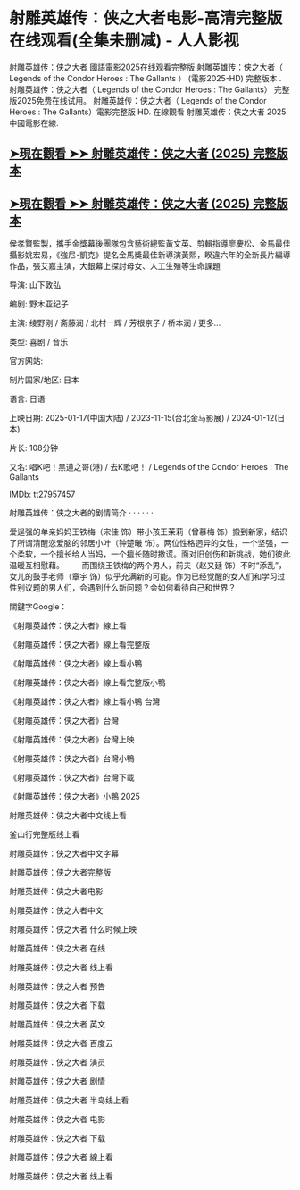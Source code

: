 <h1>射雕英雄传：侠之大者电影-高清完整版在线观看(全集未删减) - 人人影视</h1>
射雕英雄传：侠之大者 國語電影2025在线观看完整版 射雕英雄传：侠之大者（ Legends of the Condor Heroes : The Gallants ） (電影2025-HD) 完整版本 . 射雕英雄传：侠之大者（ Legends of the Condor Heroes : The Gallants） 完整版2025免费在线试用。 射雕英雄传：侠之大者（ Legends of the Condor Heroes : The Gallants）電影完整版 HD. 在線觀看 射雕英雄传：侠之大者 2025 中國電影在線.</p>

## [➤現在觀看 ➤➤ 射雕英雄传：侠之大者 (2025) 完整版本](https://shortx.today/EwspR)

## [➤現在觀看 ➤➤ 射雕英雄传：侠之大者 (2025) 完整版本](https://shortx.today/EwspR)

侯孝賢監製，攜手金獎幕後團隊包含藝術總監黃文英、剪輯指導廖慶松、金馬最佳攝影姚宏易，《強尼･凱克》提名金馬獎最佳新導演黃熙，睽違六年的全新長片編導作品，張艾嘉主演，大銀幕上探討母女、人工生殖等生命課題

导演: 山下敦弘

编剧: 野木亚纪子

主演: 绫野刚 / 斋藤润 / 北村一辉 / 芳根京子 / 桥本润 / 更多...

类型: 喜剧 / 音乐

官方网站:

制片国家/地区: 日本

语言: 日语

上映日期: 2025-01-17(中国大陆) / 2023-11-15(台北金马影展) / 2024-01-12(日本)

片长: 108分钟

又名: 唱K吧！黑道之哥(港) / 去K歌吧！ / Legends of the Condor Heroes : The Gallants

IMDb: tt27957457

射雕英雄传：侠之大者的剧情简介 · · · · · · 　　

爱逞强的单亲妈妈王铁梅（宋佳 饰）带小孩王茉莉（曾慕梅 饰）搬到新家，结识了所谓清醒恋爱脑的邻居小叶（钟楚曦 饰）。两位性格迥异的女性，一个坚强，一个柔软，一个擅长给人当妈，一个擅长随时撒谎。面对旧创伤和新挑战，她们彼此温暖互相慰藉。 　　而围绕王铁梅的两个男人，前夫（赵又廷 饰）不时“添乱”，女儿的鼓手老师（章宇 饰）似乎充满新的可能。作为已经觉醒的女人们和学习过性别议题的男人们，会遇到什么新问题？会如何看待自己和世界？

關鍵字Google：

《射雕英雄传：侠之大者》線上看

《射雕英雄传：侠之大者》線上看完整版

《射雕英雄传：侠之大者》線上看小鴨

《射雕英雄传：侠之大者》線上看完整版小鴨

《射雕英雄传：侠之大者》線上看小鴨 台灣

《射雕英雄传：侠之大者》台灣

《射雕英雄传：侠之大者》台灣上映

《射雕英雄传：侠之大者》台灣小鴨

《射雕英雄传：侠之大者》台灣下載

《射雕英雄传：侠之大者》小鴨 2025

射雕英雄传：侠之大者中文线上看

釜山行完整版线上看

射雕英雄传：侠之大者中文字幕

射雕英雄传：侠之大者完整版

射雕英雄传：侠之大者电影

射雕英雄传：侠之大者中文

射雕英雄传：侠之大者 什么时候上映

射雕英雄传：侠之大者 在线

射雕英雄传：侠之大者 线上看

射雕英雄传：侠之大者 预告

射雕英雄传：侠之大者 下载

射雕英雄传：侠之大者 英文

射雕英雄传：侠之大者 百度云

射雕英雄传：侠之大者 演员

射雕英雄传：侠之大者 剧情

射雕英雄传：侠之大者 半岛线上看

射雕英雄传：侠之大者 电影

射雕英雄传：侠之大者 下载

射雕英雄传：侠之大者 線上看

射雕英雄传：侠之大者 线上看
